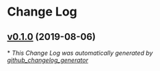 # Change Log

## [v0.1.0](https://github.com/mmphego/pandas_utility/tree/v0.1.0) (2019-08-06)


\* *This Change Log was automatically generated by [github_changelog_generator](https://github.com/skywinder/Github-Changelog-Generator)*